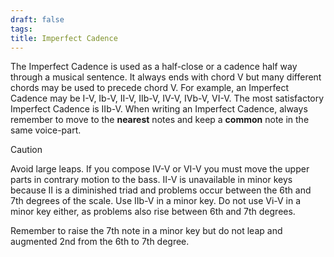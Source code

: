 ```yaml
---
draft: false
tags:
title: Imperfect Cadence
---
```


The Imperfect Cadence is used as a half-close or a cadence half way through a musical sentence. It always ends with chord V but many different chords may be used to precede chord V. For example, an Imperfect Cadence may be I-V, Ib-V, II-V, IIb-V, IV-V, IVb-V, VI-V. The most satisfactory Imperfect Cadence is IIb-V. When writing an Imperfect Cadence, always remember to move to the **nearest** notes and keep a **common** note in the same voice-part.

> [!Caution]
> Avoid large leaps. If you compose IV-V or VI-V you must move the upper parts in contrary motion to the bass. II-V is unavailable in minor keys because II is a diminished triad and problems occur between the 6th and 7th degrees of the scale. Use IIb-V in a minor key. Do not use Vi-V in a minor key either, as problems also rise between 6th and 7th degrees.

Remember to raise the 7th note in a minor key but do not leap and augmented 2nd from the 6th to 7th degree.
